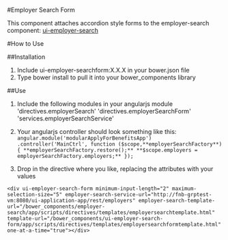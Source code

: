#Employer Search Form

This component attaches accordion style forms to the employer-search component: [ui-employer-search](https://github.com/deanpeterson/ui-employer-search)

#How to Use

##Installation

1. Include ui-employer-searchform:X.X.X in your bower.json file
2. Type bower install to pull it into your bower_components library

##Use

1. Include the following modules in your angularjs module 
   'directives.employerSearch'
   'directives.employerSearchForm'
   'services.employerSearchService'

2. Your angularjs controller should look something like this:
   `angular.module('modularApplyForBenefitsApp')
   .controller('MainCtrl', function ($scope,**employerSearchFactory**) {
           **employerSearchFactory.restore();**
           **$scope.employers = employerSearchFactory.employers;**
     });`
     
3. Drop in the directive where you like, replacing the attributes with your values

`<div ui-employer-search-form minimum-input-length="2" maximum-selection-size="5" employer-search-service-url="http://fnb-grptest-vm:8080/ui-application-app/rest/employers" employer-search-template-url="/bower_components/employer-search/app/scripts/directives/templates/employersearchtemplate.html" template-url="/bower_components/ui-employer-search-form/app/scripts/directives/templates/employersearchformtemplate.html" one-at-a-time="true"></div>`
